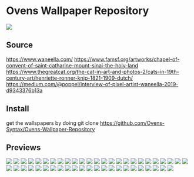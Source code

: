 # Ovens Wallpaper Repository
<img src="https://raw.githubusercontent.com/Ovens-Syntax/Ovens-Wallpaper-Repository/main/Script-Demo.png"/>

## Source
https://www.waneella.com/
https://www.famsf.org/artworks/chapel-of-convent-of-saint-catharine-mount-sinai-the-holy-land
https://www.thegreatcat.org/the-cat-in-art-and-photos-2/cats-in-19th-century-art/henriette-ronner-knip-1821-1909-dutch/
https://medium.com/@poppel/interview-of-pixel-artist-waneella-2019-d9343376b13a

## Install

get the wallspapers by doing 
git clone https://github.com/Ovens-Syntax/Ovens-Wallpaper-Repository 

## Previews
<img src="https://raw.githubusercontent.com/Ovens-Syntax/Ovens-Wallpaper-Repository/main/walls/Buildings1.png"/>
<img src="https://raw.githubusercontent.com/Ovens-Syntax/Ovens-Wallpaper-Repository/main/walls/Cat1.jpg"/>
<img src="https://raw.githubusercontent.com/Ovens-Syntax/Ovens-Wallpaper-Repository/main/walls/Cat2.jpg"/>
<img src="https://raw.githubusercontent.com/Ovens-Syntax/Ovens-Wallpaper-Repository/main/walls/Cat3.jpg"/>
<img src="https://raw.githubusercontent.com/Ovens-Syntax/Ovens-Wallpaper-Repository/main/walls/Coffee1.jpg"/>
<img src="https://raw.githubusercontent.com/Ovens-Syntax/Ovens-Wallpaper-Repository/main/walls/Coffee2.jpg"/>
<img src="https://raw.githubusercontent.com/Ovens-Syntax/Ovens-Wallpaper-Repository/main/walls/Coffee3.jpg"/>
<img src="https://raw.githubusercontent.com/Ovens-Syntax/Ovens-Wallpaper-Repository/main/walls/Coffee4.jpg"/>
<img src="https://raw.githubusercontent.com/Ovens-Syntax/Ovens-Wallpaper-Repository/main/walls/Coffee5.png"/>
<img src="https://raw.githubusercontent.com/Ovens-Syntax/Ovens-Wallpaper-Repository/main/walls/Coffee6.jpg"/>
<img src="https://raw.githubusercontent.com/Ovens-Syntax/Ovens-Wallpaper-Repository/main/walls/Coffee7.png"/>
<img src="https://raw.githubusercontent.com/Ovens-Syntax/Ovens-Wallpaper-Repository/main/walls/Cyberpunk1.png"/>
<img src="https://raw.githubusercontent.com/Ovens-Syntax/Ovens-Wallpaper-Repository/main/walls/Cyberpunk2.png"/>
<img src="https://raw.githubusercontent.com/Ovens-Syntax/Ovens-Wallpaper-Repository/main/walls/Cyberpunk3.png"/>
<img src="https://raw.githubusercontent.com/Ovens-Syntax/Ovens-Wallpaper-Repository/main/walls/Game1.jpg"/>
<img src="https://raw.githubusercontent.com/Ovens-Syntax/Ovens-Wallpaper-Repository/main/walls/Game2.jpg"/>
<img src="https://raw.githubusercontent.com/Ovens-Syntax/Ovens-Wallpaper-Repository/main/walls/Game3.jpg"/>
<img src="https://raw.githubusercontent.com/Ovens-Syntax/Ovens-Wallpaper-Repository/main/walls/Game4.png"/>
<img src="https://raw.githubusercontent.com/Ovens-Syntax/Ovens-Wallpaper-Repository/main/walls/Game5.jpg"/>
<img src="https://raw.githubusercontent.com/Ovens-Syntax/Ovens-Wallpaper-Repository/main/walls/Game6.png"/>
<img src="https://raw.githubusercontent.com/Ovens-Syntax/Ovens-Wallpaper-Repository/main/walls/Guts1.png"/>
<img src="https://raw.githubusercontent.com/Ovens-Syntax/Ovens-Wallpaper-Repository/main/walls/Guts2.jpg"/>
<img src="https://raw.githubusercontent.com/Ovens-Syntax/Ovens-Wallpaper-Repository/main/walls/Hardware1.png"/>
<img src="https://raw.githubusercontent.com/Ovens-Syntax/Ovens-Wallpaper-Repository/main/walls/Misc1.jpg"/>
<img src="https://raw.githubusercontent.com/Ovens-Syntax/Ovens-Wallpaper-Repository/main/walls/Misc2.png"/>
<img src="https://raw.githubusercontent.com/Ovens-Syntax/Ovens-Wallpaper-Repository/main/walls/Misc3.png"/>
<img src="https://raw.githubusercontent.com/Ovens-Syntax/Ovens-Wallpaper-Repository/main/walls/Misc4.png"/>
<img src="https://raw.githubusercontent.com/Ovens-Syntax/Ovens-Wallpaper-Repository/main/walls/Misc5.png"/>
<img src="https://raw.githubusercontent.com/Ovens-Syntax/Ovens-Wallpaper-Repository/main/walls/Misc6.jpg"/>
<img src="https://raw.githubusercontent.com/Ovens-Syntax/Ovens-Wallpaper-Repository/main/walls/Nature1.png"/>
<img src="https://raw.githubusercontent.com/Ovens-Syntax/Ovens-Wallpaper-Repository/main/walls/Noir10.png"/>
<img src="https://raw.githubusercontent.com/Ovens-Syntax/Ovens-Wallpaper-Repository/main/walls/Noir1.png"/>
<img src="https://raw.githubusercontent.com/Ovens-Syntax/Ovens-Wallpaper-Repository/main/walls/Noir2.jpg"/>
<img src="https://raw.githubusercontent.com/Ovens-Syntax/Ovens-Wallpaper-Repository/main/walls/Noir3.png"/>
<img src="https://raw.githubusercontent.com/Ovens-Syntax/Ovens-Wallpaper-Repository/main/walls/Noir4.jpg"/>
<img src="https://raw.githubusercontent.com/Ovens-Syntax/Ovens-Wallpaper-Repository/main/walls/Noir5.jpg"/>
<img src="https://raw.githubusercontent.com/Ovens-Syntax/Ovens-Wallpaper-Repository/main/walls/Noir7.png"/>
<img src="https://raw.githubusercontent.com/Ovens-Syntax/Ovens-Wallpaper-Repository/main/walls/Noir9.jpg"/>
<img src="https://raw.githubusercontent.com/Ovens-Syntax/Ovens-Wallpaper-Repository/main/walls/Panopticon.png"/>
<img src="https://raw.githubusercontent.com/Ovens-Syntax/Ovens-Wallpaper-Repository/main/walls/Pirate1.jpg"/>
<img src="https://raw.githubusercontent.com/Ovens-Syntax/Ovens-Wallpaper-Repository/main/walls/Pixel1.jpg"/>
<img src="https://raw.githubusercontent.com/Ovens-Syntax/Ovens-Wallpaper-Repository/main/walls/Pixel2.png"/>
<img src="https://raw.githubusercontent.com/Ovens-Syntax/Ovens-Wallpaper-Repository/main/walls/Pixel3.png"/>
<img src="https://raw.githubusercontent.com/Ovens-Syntax/Ovens-Wallpaper-Repository/main/walls/Pixel4.png"/>
<img src="https://raw.githubusercontent.com/Ovens-Syntax/Ovens-Wallpaper-Repository/main/walls/Politics1.png"/>
<img src="https://raw.githubusercontent.com/Ovens-Syntax/Ovens-Wallpaper-Repository/main/walls/Politics2.png"/>
<img src="https://raw.githubusercontent.com/Ovens-Syntax/Ovens-Wallpaper-Repository/main/walls/Politics3.png"/>
<img src="https://raw.githubusercontent.com/Ovens-Syntax/Ovens-Wallpaper-Repository/main/walls/Skull1.png"/>
